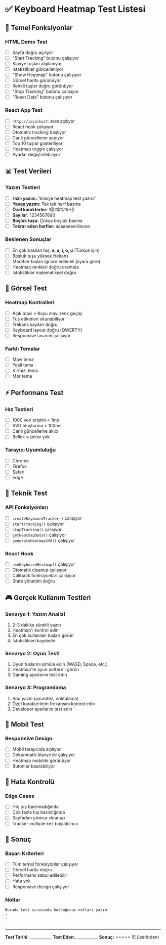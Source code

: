 # ✅ Keyboard Heatmap Test Listesi

## 🎯 Temel Fonksiyonlar

### HTML Demo Test
- [ ] Sayfa doğru açılıyor
- [ ] "Start Tracking" butonu çalışıyor
- [ ] Klavye tuşları algılanıyor
- [ ] İstatistikler güncelleniyor
- [ ] "Show Heatmap" butonu çalışıyor
- [ ] Görsel harita görünüyor
- [ ] Renkli tuşlar doğru görünüyor
- [ ] "Stop Tracking" butonu çalışıyor
- [ ] "Reset Data" butonu çalışıyor

### React App Test
- [ ] `http://localhost:3000` açılıyor
- [ ] React hook çalışıyor
- [ ] Otomatik tracking başlıyor
- [ ] Canlı güncelleme yapıyor
- [ ] Top 10 tuşlar gösteriliyor
- [ ] Heatmap toggle çalışıyor
- [ ] Ayarlar değiştirilebiliyor

## 📊 Test Verileri

### Yazım Testleri
- [ ] **Hızlı yazım:** "klavye heatmap test yazısı"
- [ ] **Yavaş yazım:** Tek tek harf basma
- [ ] **Özel karakterler:** !@#$%^&*()
- [ ] **Sayılar:** 1234567890
- [ ] **Boşluk tuşu:** Çokça boşluk basma
- [ ] **Tekrar eden harfler:** aaaaeeeeiiiioooo

### Beklenen Sonuçlar
- [ ] En çok basılan tuş: **e, a, i, o, u** (Türkçe için)
- [ ] Boşluk tuşu yüksek frekans
- [ ] Modifier tuşları ignore edilmeli (ayara göre)
- [ ] Heatmap renkleri doğru orantıda
- [ ] İstatistikler matematiksel doğru

## 🎨 Görsel Test

### Heatmap Kontrolleri
- [ ] Açık mavi > Koyu mavi renk geçişi
- [ ] Tuş etiketleri okunabiliyor
- [ ] Frekans sayıları doğru
- [ ] Keyboard layout doğru (QWERTY)
- [ ] Responsive tasarım çalışıyor

### Farklı Temalar
- [ ] Mavi tema
- [ ] Yeşil tema  
- [ ] Kırmızı tema
- [ ] Mor tema

## ⚡ Performans Test

### Hız Testleri
- [ ] 1000 veri erişimi < 1ms
- [ ] SVG oluşturma < 100ms
- [ ] Canlı güncelleme akıcı
- [ ] Bellek sızıntısı yok

### Tarayıcı Uyumluluğu
- [ ] Chrome
- [ ] Firefox
- [ ] Safari
- [ ] Edge

## 🔧 Teknik Test

### API Fonksiyonları
- [ ] `createKeyboardTracker()` çalışıyor
- [ ] `startTracking()` çalışıyor
- [ ] `stopTracking()` çalışıyor
- [ ] `getHeatmapData()` çalışıyor
- [ ] `generateHeatmapSVG()` çalışıyor

### React Hook
- [ ] `useKeyboardHeatmap()` çalışıyor
- [ ] Otomatik cleanup çalışıyor
- [ ] Callback fonksiyonları çalışıyor
- [ ] State yönetimi doğru

## 🎮 Gerçek Kullanım Testleri

### Senaryo 1: Yazım Analizi
1. 2-3 dakika sürekli yazın
2. Heatmap'i kontrol edin
3. En çok kullanılan tuşları görün
4. İstatistikleri kaydedin

### Senaryo 2: Oyun Testi
1. Oyun tuşlarını simüle edin (WASD, Space, etc.)
2. Heatmap'te oyun pattern'i görün
3. Gaming ayarlarını test edin

### Senaryo 3: Programlama
1. Kod yazın (parantez, noktalama)
2. Özel karakterlerin frekansını kontrol edin
3. Developer ayarlarını test edin

## 📱 Mobil Test

### Responsive Design
- [ ] Mobil tarayıcıda açılıyor
- [ ] Dokunmatik klavye ile çalışıyor
- [ ] Heatmap mobilde görünüyor
- [ ] Butonlar basılabiliyor

## 🐛 Hata Kontrolü

### Edge Cases
- [ ] Hiç tuş basılmadığında
- [ ] Çok fazla tuş basıldığında
- [ ] Sayfadan çıkınca cleanup
- [ ] Tracker multiple kez başlatılınca

## 🎯 Sonuç

### Başarı Kriterleri
- [ ] Tüm temel fonksiyonlar çalışıyor
- [ ] Görsel harita doğru
- [ ] Performans kabul edilebilir
- [ ] Hata yok
- [ ] Responsive design çalışıyor

### Notlar
```
Burada test sırasında bulduğunuz notları yazın:
- 
- 
- 
```

---
**Test Tarihi:** ___________
**Test Eden:** ___________
**Sonuç:** ⭐⭐⭐⭐⭐ (5 üzerinden) 